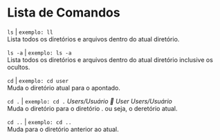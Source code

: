 # Lista de Comandos


```ls``` | ``` exemplo: ll ```  
Lista todos os diretórios e arquivos dentro do atual diretório.  

```ls -a``` | ``` exemplo: ls -a ```  
Lista todos os diretórios e arquivos dentro do atual diretório inclusive os ocultos.  

``` cd ``` | ``` exemplo: cd user ```  
Muda o diretório atual para o apontado.  

``` cd . ``` | ``` exemplo: cd . ``` *Users/Usuário :clap: User Users/Usuário*  
Muda o diretório para o diretório . ou seja, o deretório atual.  

``` cd .. ``` | ``` exemplo: cd .. ```  
Muda para o diretório anterior ao atual.  

